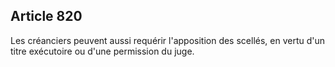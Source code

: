 Article 820
----
Les créanciers peuvent aussi requérir l'apposition des scellés, en vertu d'un
titre exécutoire ou d'une permission du juge.
